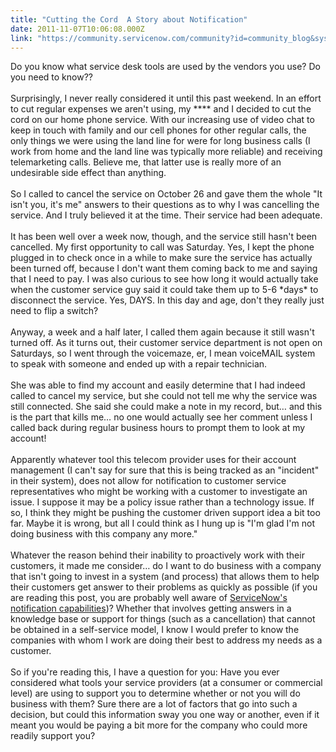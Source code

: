 ```yaml
---
title: "Cutting the Cord  A Story about Notification"
date: 2011-11-07T10:06:08.000Z
link: "https://community.servicenow.com/community?id=community_blog&sys_id=24ad62a9dbd0dbc01dcaf3231f961934"
---
```

<p>Do you know what service desk tools are used by the vendors you use? Do you need to know??<br/><br/>Surprisingly, I never really considered it until this past weekend. In an effort to cut regular expenses we aren't using, my **** and I decided to cut the cord on our home phone service. With our increasing use of video chat to keep in touch with family and our cell phones for other regular calls, the only things we were using the land line for were for long business calls (I work from home and the land line was typically more reliable) and receiving telemarketing calls. Believe me, that latter use is really more of an undesirable side effect than anything.<br/><br/>So I called to cancel the service on October 26 and gave them the whole "It isn't you, it's me" answers to their questions as to why I was cancelling the service. And I truly believed it at the time. Their service had been adequate.<br/><br/>It has been well over a week now, though, and the service still hasn't been cancelled. My first opportunity to call was Saturday. Yes, I kept the phone plugged in to check once in a while to make sure the service has actually been turned off, because I don't want them coming back to me and saying that I need to pay. I was also curious to see how long it would actually take when the customer service guy said it could take them up to 5-6 *days* to disconnect the service. Yes, DAYS. In this day and age, don't they really just need to flip a switch?<br/><br/>Anyway, a week and a half later, I called them again because it still wasn't turned off. As it turns out, their customer service department is not open on Saturdays, so I went through the voicemaze, er, I mean voiceMAIL system to speak with someone and ended up with a repair technician. <br/><br/>She was able to find my account and easily determine that I had indeed called to cancel my service, but she could not tell me why the service was still connected. She said she could make a note in my record, but… and this is the part that kills me… no one would actually see her comment unless I called back during regular business hours to prompt them to look at my account! <br/><br/>Apparently whatever tool this telecom provider uses for their account management (I can't say for sure that this is being tracked as an "incident" in their system), does not allow for notification to customer service representatives who might be working with a customer to investigate an issue. I suppose it may be a policy issue rather than a technology issue. If so, I think they might be pushing the customer driven support idea a bit too far. Maybe it is wrong, but all I could think as I hung up is "I'm glad I'm not doing business with this company any more."<br/><br/>Whatever the reason behind their inability to proactively work with their customers, it made me consider… do I want to do business with a company that isn't going to invest in a system (and process) that allows them to help their customers get answer to their problems as quickly as possible (if you are reading this post, you are probably well aware of <a title="k-external-small" class="jive-link-external-small" href="http://wiki.service-now.com/index.php?title=Notifications" rel="nofollow" target="_blank">ServiceNow's notification capabilities</a>)? Whether that involves getting answers in a knowledge base or support for things (such as a cancellation) that cannot be obtained in a self-service model, I know I would prefer to know the companies with whom I work are doing their best to address my needs as a customer.<br/><br/>So if you're reading this, I have a question for you: Have you ever considered what tools your service providers (at a consumer or commercial level) are using to support you to determine whether or not you will do business with them? Sure there are a lot of factors that go into such a decision, but could this information sway you one way or another, even if it meant you would be paying a bit more for the company who could more readily support you?</p>
